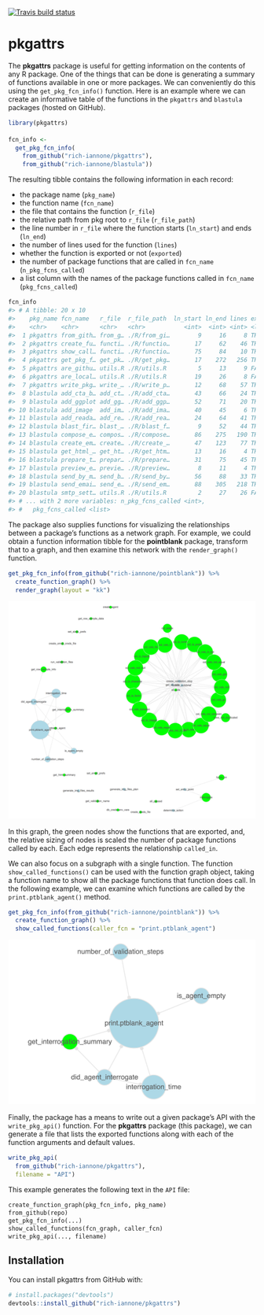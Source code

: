 
<!-- README.md is generated from README.Rmd. Please edit that file -->

[![Travis build
status](https://travis-ci.org/rich-iannone/pkgattrs.svg?branch=master)](https://travis-ci.org/rich-iannone/pkgattrs)

# pkgattrs

The **pkgattrs** package is useful for getting information on the
contents of any R package. One of the things that can be done is
generating a summary of functions available in one or more packages. We
can conveniently do this using the `get_pkg_fcn_info()` function. Here
is an example where we can create an informative table of the functions
in the `pkgattrs` and `blastula` packages (hosted on GitHub).

``` r
library(pkgattrs)

fcn_info <-
  get_pkg_fcn_info(
    from_github("rich-iannone/pkgattrs"),
    from_github("rich-iannone/blastula"))
```

The resulting tibble contains the following information in each record:

  - the package name (`pkg_name`)
  - the function name (`fcn_name`)
  - the file that contains the function (`r_file`)
  - the relative path from pkg root to `r_file` (`r_file_path`)
  - the line number in `r_file` where the function starts (`ln_start`)
    and ends (`ln_end`)
  - the number of lines used for the function (`lines`)
  - whether the function is exported or not (`exported`)
  - the number of package functions that are called in `fcn_name`
    (`n_pkg_fcns_called`)
  - a list column with the names of the package functions called in
    `fcn_name` (`pkg_fcns_called`)

<!-- end list -->

``` r
fcn_info
#> # A tibble: 20 x 10
#>    pkg_name fcn_name   r_file  r_file_path  ln_start ln_end lines exported
#>    <chr>    <chr>      <chr>   <chr>           <int>  <int> <int> <lgl>   
#>  1 pkgattrs from_gith… from_g… ./R/from_gi…        9     16     8 TRUE    
#>  2 pkgattrs create_fu… functi… ./R/functio…       17     62    46 TRUE    
#>  3 pkgattrs show_call… functi… ./R/functio…       75     84    10 TRUE    
#>  4 pkgattrs get_pkg_f… get_pk… ./R/get_pkg…       17    272   256 TRUE    
#>  5 pkgattrs are_githu… utils.R ./R/utils.R         5     13     9 FALSE   
#>  6 pkgattrs are_local… utils.R ./R/utils.R        19     26     8 FALSE   
#>  7 pkgattrs write_pkg… write_… ./R/write_p…       12     68    57 TRUE    
#>  8 blastula add_cta_b… add_ct… ./R/add_cta…       43     66    24 TRUE    
#>  9 blastula add_ggplot add_gg… ./R/add_ggp…       52     71    20 TRUE    
#> 10 blastula add_image  add_im… ./R/add_ima…       40     45     6 TRUE    
#> 11 blastula add_reada… add_re… ./R/add_rea…       24     64    41 TRUE    
#> 12 blastula blast_fir… blast_… ./R/blast_f…        9     52    44 TRUE    
#> 13 blastula compose_e… compos… ./R/compose…       86    275   190 TRUE    
#> 14 blastula create_em… create… ./R/create_…       47    123    77 TRUE    
#> 15 blastula get_html_… get_ht… ./R/get_htm…       13     16     4 TRUE    
#> 16 blastula prepare_t… prepar… ./R/prepare…       31     75    45 TRUE    
#> 17 blastula preview_e… previe… ./R/preview…        8     11     4 TRUE    
#> 18 blastula send_by_m… send_b… ./R/send_by…       56     88    33 TRUE    
#> 19 blastula send_emai… send_e… ./R/send_em…       88    305   218 TRUE    
#> 20 blastula smtp_sett… utils.R ./R/utils.R         2     27    26 FALSE   
#> # ... with 2 more variables: n_pkg_fcns_called <int>,
#> #   pkg_fcns_called <list>
```

The package also supplies functions for visualizing the relationships
between a package’s functions as a network graph. For example, we could
obtain a function information tibble for the **pointblank** package,
transform that to a graph, and then examine this network with the
`render_graph()` function.

``` r
get_pkg_fcn_info(from_github("rich-iannone/pointblank")) %>%
  create_function_graph() %>%
  render_graph(layout = "kk")
```

<img src="man/figures/pointblank_graph.png">

In this graph, the green nodes show the functions that are exported,
and, the relative sizing of nodes is scaled the number of package
functions called by each. Each edge represents the relationship
`called_in`.

We can also focus on a subgraph with a single function. The function
`show_called_functions()` can be used with the function graph object,
taking a function name to show all the package functions that function
does call. In the following example, we can examine which functions are
called by the `print.ptblank_agent()` method.

``` r
get_pkg_fcn_info(from_github("rich-iannone/pointblank")) %>%
  create_function_graph() %>%
  show_called_functions(caller_fcn = "print.ptblank_agent")
```

<img src="man/figures/pointblank_called_functions.png">

Finally, the package has a means to write out a given package’s API with
the `write_pkg_api()` function. For the **pkgattrs** package (this
package), we can generate a file that lists the exported functions along
with each of the function arguments and default values.

``` r
write_pkg_api(
  from_github("rich-iannone/pkgattrs"),
  filename = "API")
```

This example generates the following text in the `API` file:

    create_function_graph(pkg_fcn_info, pkg_name)
    from_github(repo)
    get_pkg_fcn_info(...)
    show_called_functions(fcn_graph, caller_fcn)
    write_pkg_api(..., filename)

## Installation

You can install pkgattrs from GitHub with:

``` r
# install.packages("devtools")
devtools::install_github("rich-iannone/pkgattrs")
```
